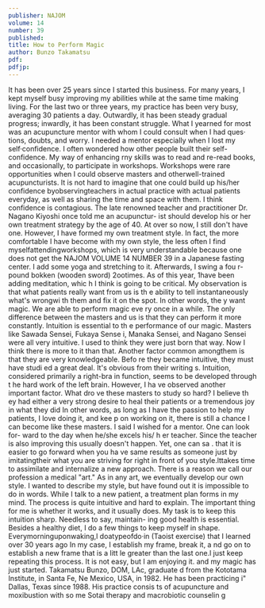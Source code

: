 ```yaml
---
publisher: NAJOM
volume: 14
number: 39
published:
title: How to Perform Magic
author: Bunzo Takamatsu
pdf:
pdfjp:
---
```


It has been over 25 years since I started this business. For many years, I kept myself busy improving my abilities while at the same time making living. For the last two or three years, my practice has been very busy, averaging 30 patients a day.<!--more--> Outwardly, it has been steady gradual progress; inwardly, it has been constant struggle. What I yearned for most was an acupuncture mentor with whom I could consult when I had ques· tions, doubts, and worry. I needed a mentor especially when I lost my self·confidence. I often wondered how other people built their self-confidence. My way of enhancing rny skills was to read and re-read books, and occasionally, to participate in workshops. Workshops were rare opportunities when I could observe masters and otherwell-trained acupuncturists. It is not hard to imagine that one could build up his/her confidence byobservingteachers in actual practice with actual patients everyday, as well as sharing the time and space with them. I think confidence is contagious. The late renowned teacher and practitioner Dr. Nagano Kiyoshi once told me an acupunctur- ist should develop his or her own treatment strategy by the age of 40. At over so now, I still don't have one. However, I have formed my own treatment style. In fact, the more comfortable I have become with my own style, the less often I find myselfattendingworkshops, which is very understandable because one does not get the NAJOM VOLUME 14 NUMBER 39 in a Japanese fasting center. I add some yoga and stretching to it. Afterwards, I swing a fou r- pound bokken (wooden sword) 2ootimes. As of this year, 1have been adding meditation, whic h I think is going to be critical. My observation is that what patients really want from us is th e ability to tell instantaneously what's wrongwi th them and fix it on the spot. In other words, the y want magic. We are able to perform magic eve ry once in a while. The only difference between the masters and us is that they can perform it more constantly. Intuition is essential to th e performance of our magic. Masters like Sawada Sensei, Fukaya Sense i, Manaka Sensei, and Nagano Sensei were all very intuitive. I used to think they were just born that way. Now I think there is more to it than that. Another factor common amongthem is that they are very knowledgeable. Befo re they became intuitive, they must have studi ed a great deal. It's obvious from their writing s. Intuition, considered primarily a right-bra in function, seems to be developed through t he hard work of the left brain. However, I ha ve observed another important factor. What dro ve these masters to study so hard? I believe th ey had either a very strong desire to heal their patients or a tremendous joy in what they did In other words, as long as I have the passion to help my patients, I love doing it, and kee p on working on it, there is still a chance I can become like these masters. I said I wished for a mentor. One can look for- ward to the day when he/she excels his/ h er teacher. Since the teacher is also improving this usually doesn't happen. Yet, one can sa . that it is easier to go forward when you ha ve same results as someone just by imitatingtheir what you are striving for right in front of you style.lttakes time to assimilate and internalize a new approach. There is a reason we call our profession a medical "art." As in any art, we eventually develop our own style. I wanted to describe my style, but have found out it is impossible to do in words. While I talk to a new patient, a treatment plan forms in my mind. The process is quite intuitive and hard to explain. The important thing for me is whether it works, and it usually does. My task is to keep this intuition sharp. Needless to say, maintain- ing good health is essential. Besides a healthy diet, I do a few things to keep myself in shape. Everymorninguponwaking,l doatypeofdo·in (Taoist exercise) that I learned over 30 years ago In my case, I establish my frame, break it, a nd go on to establish a new frame that is a litt le greater than the last one.l just keep repeating this process. It is not easy, but I am enjoying it. and my magic has just started. Takamatsu Bunzo, DOM, LAc, graduate d from the Kototama Institute, in Santa Fe, Ne Mexico, USA, in 1982. He has been practicing i" Dallas, Texas since 1988. His practice consis ts of acupuncture and moxibustion with so me Sotai therapy and macrobiotic counselin g
